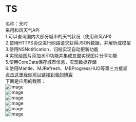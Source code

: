 # TS
名称：天时<br>
采用和风天气API<br>
1.可以查询国内大部分城市的天气状况（使用和风API)<br>
2.使用HTTPS协议进行网路请求获得JSON数据，并解析成模型<br>
3.使用NSNotification，归档实现自动更新功能	<br>
4.实现给图片添加水印功能并集成友盟实现图片分享功能<br>
5.使用CoreData保存城市信息，实现数据存储<br>
6.使用Mantle、MJRefresh、MBProgressHUD等第三方框架<br>
[点击这里我你可以链接到我的博客](http://www.cnblogs.com/jierism/p/5903735.html)<br>
下面是应用的截图：<br>
![image](https://github.com/Jierism/TS/ScreenShot/截图1.png)<br>
![image](https://github.com/Jierism/TS/ScreenShot/截图2.png)<br>
![image](https://github.com/Jierism/TS/ScreenShot/截图3.png)<br>
![image](https://github.com/Jierism/TS/ScreenShot/截图4.png)<br>
![image](https://github.com/Jierism/TS/ScreenShot/截图5.png)<br>
![image](https://github.com/Jierism/TS/ScreenShot/搜索栏.png)<br>
